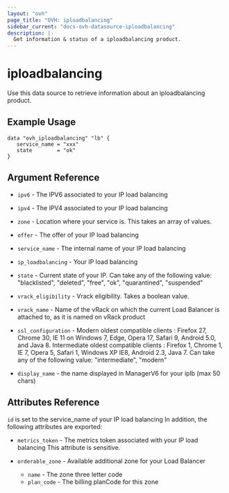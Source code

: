 ```yaml
---
layout: "ovh"
page_title: "OVH: iploadbalancing"
sidebar_current: "docs-ovh-datasource-iploadbalancing"
description: |-
  Get information & status of a iploadbalancing product.
---
```


# iploadbalancing

Use this data source to retrieve information about an iploadbalancing product.

## Example Usage

```hcl
data "ovh_iploadbalancing" "lb" {
   service_name = "xxx"
   state        = "ok"
}
```

## Argument Reference

* `ipv6` - The IPV6 associated to your IP load balancing

* `ipv4` - The IPV4 associated to your IP load balancing

* `zone` - Location where your service is. This takes an array of values.

* `offer` - The offer of your IP load balancing

* `service_name` - The internal name of your IP load balancing

* `ip_loadbalancing` - Your IP load balancing

* `state` - Current state of your IP. Can take any of the following value:
"blacklisted", "deleted", "free", "ok", "quarantined", "suspended"

* `vrack_eligibility` - Vrack eligibility. Takes a boolean value.

* `vrack_name` - Name of the vRack on which the current Load Balancer is
attached to, as it is named on vRack product

* `ssl_configuration` - Modern oldest compatible clients : Firefox 27, Chrome 30,
IE 11 on Windows 7, Edge, Opera 17, Safari 9, Android 5.0, and Java 8.
Intermediate oldest compatible clients : Firefox 1, Chrome 1, IE 7, Opera 5,
Safari 1, Windows XP IE8, Android 2.3, Java 7.
Can take any of the following value: "intermediate", "modern"

* `display_name` - the name displayed in ManagerV6 for your iplb (max 50 chars)

## Attributes Reference

`id` is set to the service_name of your IP load balancing
In addition, the following attributes are exported:

* `metrics_token` - The metrics token associated with your IP load balancing
This attribute is sensitive.

* `orderable_zone` - Available additional zone for your Load Balancer
  * `name` - The zone three letter code
  * `plan_code` - The billing planCode for this zone
